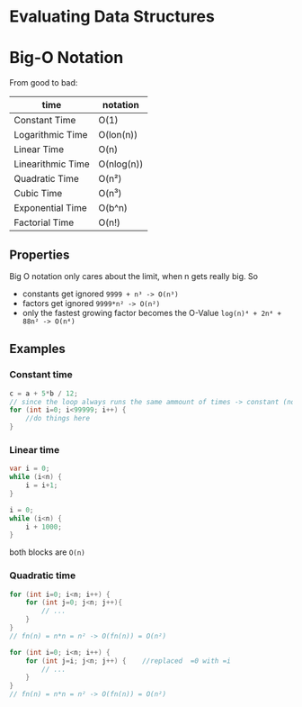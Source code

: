 # Evaluating Data Structures

# Big-O Notation
From good to bad:

|time| notation|
|---|---|
|Constant Time| O(1) |
|Logarithmic Time| O(lon(n)) |
|Linear Time| O(n) |
|Linearithmic Time| O(nlog(n)) |
|Quadratic Time| O(n²) |
|Cubic Time| O(n³) |
|Exponential Time| O(b^n)|
|Factorial Time| O(n!) |

## Properties
Big O notation only cares about the limit, when n gets really big. So 
- constants get ignored `9999 + n³ -> O(n³)`
- factors get ignored `9999*n² -> O(n²)`
- only the fastest growing factor becomes the O-Value `log(n)⁴ + 2n⁴ + 88n² -> O(n⁴)`

## Examples
### Constant time
```cs
c = a + 5*b / 12;
// since the loop always runs the same ammount of times -> constant (not coupled with n)
for (int i=0; i<99999; i++) {
    //do things here
}
```

### Linear time
```cs
var i = 0;
while (i<n) {
    i = i+1;
}

i = 0;
while (i<n) {
    i + 1000;
}
```
both blocks are `O(n)`

### Quadratic time
```cs
for (int i=0; i<n; i++) {
    for (int j=0; j<n; j++){
        // ...
    }
}
// fn(n) = n*n = n² -> O(fn(n)) = O(n²)

for (int i=0; i<n; i++) {
    for (int j=i; j<n; j++) {    //replaced  =0 with =i
        // ...
    }
}
// fn(n) = n*n = n² -> O(fn(n)) = O(n²)
```